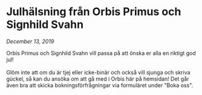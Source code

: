 # Julhälsning från Orbis Primus och Signhild Svahn
_December 13, 2019_

Orbis Primus och Signhild Svahn vill passa på att önska er alla en riktigt god jul!<br/><br/>
Glöm inte att om du är tjej eller icke-binär och också vill sjunga och skriva gückel, så kan du ansöka om att gå med i Orbis här på hemsidan!
Det går även bra att skicka bokningsförfrågningar via formuläret under "Boka oss".

